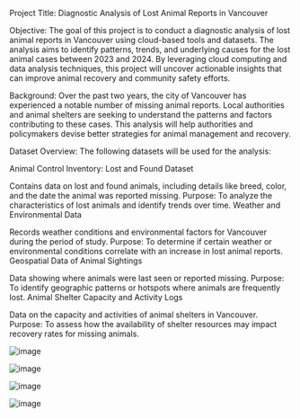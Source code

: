 Project Title:
Diagnostic Analysis of Lost Animal Reports in Vancouver

Objective:
The goal of this project is to conduct a diagnostic analysis of lost animal reports in Vancouver using cloud-based tools and datasets. The analysis aims to identify patterns, trends, and underlying causes for the lost animal cases between 2023 and 2024. By leveraging cloud computing and data analysis techniques, this project will uncover actionable insights that can improve animal recovery and community safety efforts.

Background:
Over the past two years, the city of Vancouver has experienced a notable number of missing animal reports. Local authorities and animal shelters are seeking to understand the patterns and factors contributing to these cases. This analysis will help authorities and policymakers devise better strategies for animal management and recovery.

Dataset Overview:
The following datasets will be used for the analysis:

Animal Control Inventory: Lost and Found Dataset

Contains data on lost and found animals, including details like breed, color, and the date the animal was reported missing.
Purpose: To analyze the characteristics of lost animals and identify trends over time.
Weather and Environmental Data

Records weather conditions and environmental factors for Vancouver during the period of study.
Purpose: To determine if certain weather or environmental conditions correlate with an increase in lost animal reports.
Geospatial Data of Animal Sightings

Data showing where animals were last seen or reported missing.
Purpose: To identify geographic patterns or hotspots where animals are frequently lost.
Animal Shelter Capacity and Activity Logs

Data on the capacity and activities of animal shelters in Vancouver.
Purpose: To assess how the availability of shelter resources may impact recovery rates for missing animals.

![image](https://github.com/user-attachments/assets/e2e2508b-3c80-482b-be55-b6965640425b)

![image](https://github.com/user-attachments/assets/f8e1815b-5ceb-4bd7-854b-9728f4940f99)

![image](https://github.com/user-attachments/assets/8238a11c-1b12-4f6d-866a-0a8190aa5a56)

![image](https://github.com/user-attachments/assets/27a62b10-570d-4928-9eb2-5cab4b335833)



